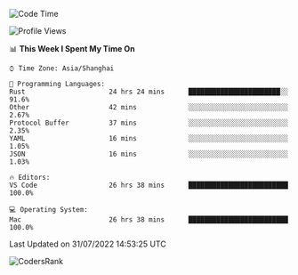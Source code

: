 <!--START_SECTION:waka-->
![Code Time](http://img.shields.io/badge/Code%20Time-1%2C553%20hrs%2052%20mins-blue)

![Profile Views](http://img.shields.io/badge/Profile%20Views-34-blue)

📊 **This Week I Spent My Time On** 

```text
⌚︎ Time Zone: Asia/Shanghai

💬 Programming Languages: 
Rust                     24 hrs 24 mins      ███████████████████████░░   91.6% 
Other                    42 mins             ░░░░░░░░░░░░░░░░░░░░░░░░░   2.67% 
Protocol Buffer          37 mins             ░░░░░░░░░░░░░░░░░░░░░░░░░   2.35% 
YAML                     16 mins             ░░░░░░░░░░░░░░░░░░░░░░░░░   1.05% 
JSON                     16 mins             ░░░░░░░░░░░░░░░░░░░░░░░░░   1.03%

🔥 Editors: 
VS Code                  26 hrs 38 mins      █████████████████████████   100.0%

💻 Operating System: 
Mac                      26 hrs 38 mins      █████████████████████████   100.0%

```


 Last Updated on 31/07/2022 14:53:25 UTC
<!--END_SECTION:waka-->

![CodersRank](https://cr-skills-chart-widget.azurewebsites.net/api/api?username=BugenZhao&padding=16&tooltip=true&branding=false&sort-by-score=true&skills=Rust%2C%20Swift%2C%20C%2C%20TypeScript%2C%20Java%2C%20Go%2C%20Dart%2C%20C%2B%2B%2C%20Python%2C%20Assembly%2C%20Shell%2C%20Kotlin)
